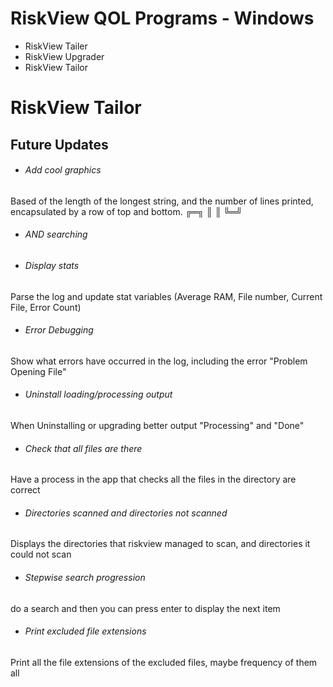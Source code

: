 # RiskView QOL Programs - Windows


* RiskView Tailer
* RiskView Upgrader
* RiskView Tailor

# RiskView Tailor

## Future Updates

* ###### Add cool graphics
Based of the length of the longest string, and the number of lines printed, encapsulated by a row of top and bottom. ╔═╗ ║ ║ ╚═╝

* ###### AND searching

* ###### Display stats
Parse the log and update stat variables (Average RAM, File number, Current File, Error Count)

* ###### Error Debugging
Show what errors have occurred in the log, including the error "Problem Opening File"

* ###### Uninstall loading/processing output
When Uninstalling or upgrading better output "Processing" and "Done"

* ###### Check that all files are there
Have a process in the app that checks all the files in the directory are correct

* ###### Directories scanned and directories not scanned
Displays the directories that riskview managed to scan, and directories it could not scan

* ###### Stepwise search progression
do a search and then you can press enter to display the next item

* ###### Print excluded file extensions
Print all the file extensions of the excluded files, maybe frequency of them all
